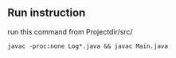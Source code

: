 ## Run instruction

run this command from Projectdir/src/
```
javac -proc:none Log*.java && javac Main.java
```